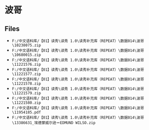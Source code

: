 # 波哥

## Files

- `F:/中文语料库/【01】读秀\读秀 1.0\读秀补充库（REPEAT）\数据014\波哥\10238075.zip`
- `F:/中文语料库/【01】读秀\读秀 1.0\读秀补充库（REPEAT）\数据014\波哥\10680015.zip`
- `F:/中文语料库/【01】读秀\读秀 1.0\读秀补充库（REPEAT）\数据014\波哥\11221576.zip`
- `F:/中文语料库/【01】读秀\读秀 1.0\读秀补充库（REPEAT）\数据014\波哥\11221577.zip`
- `F:/中文语料库/【01】读秀\读秀 1.0\读秀补充库（REPEAT）\数据014\波哥\11221578.zip`
- `F:/中文语料库/【01】读秀\读秀 1.0\读秀补充库（REPEAT）\数据014\波哥\11221579.zip`
- `F:/中文语料库/【01】读秀\读秀 1.0\读秀补充库（REPEAT）\数据014\波哥\11221580.zip`
- `F:/中文语料库/【01】读秀\读秀 1.0\读秀补充库（REPEAT）\数据014\波哥\11954185.pdf`
- `F:/中文语料库/【01】读秀\读秀 1.0\读秀补充库（REPEAT）\数据014\波哥\13386631_埃德蒙威尔逊＝EDMUND WILSO.zip`

